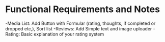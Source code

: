 # Functional Requirements and Notes

-Media List: Add Button with Formular (rating, thoughts, if completed or dropped etc,), Sort list 
-Reviews: Add Simple text and image uploader
-Rating: Basic explanation of your rating system

